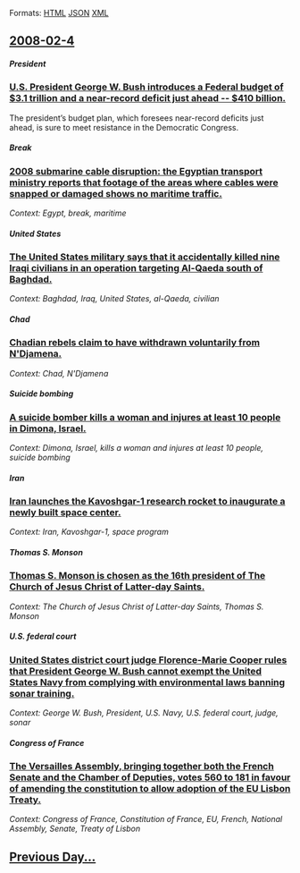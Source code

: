 
Formats: [HTML](2008/02/4/index.html)  [JSON](2008/02/4/index.json)  [XML](2008/02/4/index.xml)  

## [2008-02-4](/news/2008/02/4/index.md)

##### President
### [ U.S. President George W. Bush introduces a Federal budget of $3.1 trillion and a near-record deficit just ahead -- $410 billion. ](/news/2008/02/4/u-s-president-george-w-bush-introduces-a-federal-budget-of-3-1-trillion-and-a-near-record-deficit-just-ahead-a-410-billion.md)
The president’s budget plan, which foresees near-record deficits just ahead, is sure to meet resistance in the Democratic Congress.

##### Break
### [ 2008 submarine cable disruption: the Egyptian transport ministry reports that footage of the areas where cables were snapped or damaged shows no maritime traffic. ](/news/2008/02/4/2008-submarine-cable-disruption-the-egyptian-transport-ministry-reports-that-footage-of-the-areas-where-cables-were-snapped-or-damaged-sho.md)
_Context: Egypt, break, maritime_

##### United States
### [ The United States military says that it accidentally killed nine Iraqi civilians in an operation targeting Al-Qaeda south of Baghdad. ](/news/2008/02/4/the-united-states-military-says-that-it-accidentally-killed-nine-iraqi-civilians-in-an-operation-targeting-al-qaeda-south-of-baghdad.md)
_Context: Baghdad, Iraq, United States, al-Qaeda, civilian_

##### Chad
### [ Chadian rebels claim to have withdrawn voluntarily from N'Djamena. ](/news/2008/02/4/chadian-rebels-claim-to-have-withdrawn-voluntarily-from-n-djamena.md)
_Context: Chad, N'Djamena_

##### Suicide bombing
### [ A suicide bomber kills a woman and injures at least 10 people in Dimona, Israel. ](/news/2008/02/4/a-suicide-bomber-kills-a-woman-and-injures-at-least-10-people-in-dimona-israel.md)
_Context: Dimona, Israel, kills a woman and injures at least 10 people, suicide bombing_

##### Iran
### [ Iran launches the Kavoshgar-1 research rocket to inaugurate a newly built space center. ](/news/2008/02/4/iran-launches-the-kavoshgar-1-research-rocket-to-inaugurate-a-newly-built-space-center.md)
_Context: Iran, Kavoshgar-1, space program_

##### Thomas S. Monson
### [ Thomas S. Monson is chosen as the 16th president of The Church of Jesus Christ of Latter-day Saints. ](/news/2008/02/4/thomas-s-monson-is-chosen-as-the-16th-president-of-the-church-of-jesus-christ-of-latter-day-saints.md)
_Context: The Church of Jesus Christ of Latter-day Saints, Thomas S. Monson_

##### U.S. federal court
### [ United States district court judge Florence-Marie Cooper rules that President George W. Bush cannot exempt the United States Navy from complying with environmental laws banning sonar training. ](/news/2008/02/4/united-states-district-court-judge-florence-marie-cooper-rules-that-president-george-w-bush-cannot-exempt-the-united-states-navy-from-comp.md)
_Context: George W. Bush, President, U.S. Navy, U.S. federal court, judge, sonar_

##### Congress of France
### [ The Versailles Assembly, bringing together both the French Senate and the Chamber of Deputies, votes 560 to 181 in favour of amending the constitution to allow adoption of the EU Lisbon Treaty. ](/news/2008/02/4/the-versailles-assembly-bringing-together-both-the-french-senate-and-the-chamber-of-deputies-votes-560-to-181-in-favour-of-amending-the-c.md)
_Context: Congress of France, Constitution of France, EU, French, National Assembly, Senate, Treaty of Lisbon_

## [Previous Day...](/news/2008/02/3/index.md)

